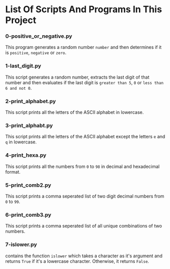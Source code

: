 # List Of Scripts And Programs In This Project

### 0-positive_or_negative.py
This program generates a random number `number` and then determines if it is `positive`, `negative` or `zero`.

### 1-last_digit.py
This script generates a random number, extracts the last digit of that number and then evaluates if the last digit is `greater than 5`, `0` or `less than 6 and not 0`.

### 2-print_alphabet.py
This script prints all the letters of the ASCII alphabet in lowercase.

### 3-print_alphabt.py
This script prints all the letters of the ASCII alphabet except the letters `e` and `q` in lowercase.

### 4-print_hexa.py
This script prints all the numbers from `0` to `98` in decimal and hexadecimal format.

### 5-print_comb2.py
This script prints a comma seperated list of two digit decimal numbers from `0` to `99`.

### 6-print_comb3.py
This script prints a comma seperated list of all unique combinations of two numbers.

### 7-islower.py
contains the function `islower` which takes a character as it's argument and returns `True` if it's a lowercase character. Otherwise, it returns `False`.
